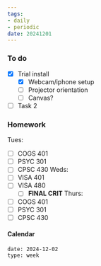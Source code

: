 ```yaml
---
tags:
- daily
- periodic
date: 20241201
---
```


### To do
- [x] Trial install
	- [x] Webcam/iphone setup
	- [ ] Projector orientation
	- [ ] Canvas? 
- [ ] Task 2

### Homework
Tues: 
- [ ] COGS 401 
- [ ] PSYC 301
- [ ] CPSC 430
Weds:
- [ ] VISA 401
- [ ] VISA 480
	- [ ] **FINAL CRIT**
Thurs:
- [ ] COGS 401
- [ ] PSYC 301
- [ ] CPSC 430

#### Calendar
```gEvent
date: 2024-12-02
type: week
```


